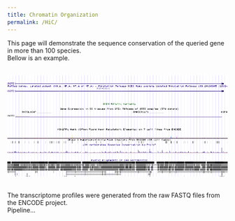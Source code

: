 ```yaml
---
title: Chromatin Organization
permalink: /HiC/
---
```



This page will demonstrate the sequence conservation of the queried gene in more than 100 species. <br>
Bellow is an example. <br>
 <br>

<img width="800" src="/img/Conservation.png" data-action="zoom">
 <br>
 
 <br>

The transcriptome profiles were generated from the raw FASTQ files from the ENCODE project. <br>
Pipeline... <br>
 <br>
